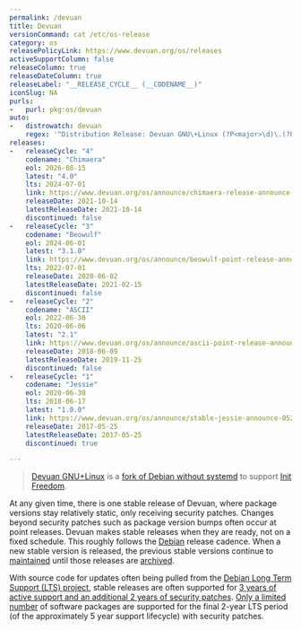 ```yaml
---
permalink: /devuan
title: Devuan
versionCommand: cat /etc/os-release
category: os
releasePolicyLink: https://www.devuan.org/os/releases
activeSupportColumn: false
releaseColumn: true
releaseDateColumn: true
releaseLabel: "__RELEASE_CYCLE__ (__CODENAME__)"
iconSlug: NA
purls:
-   purl: pkg:os/devuan
auto:
-   distrowatch: devuan
    regex: '^Distribution Release: Devuan GNU\+Linux (?P<major>\d)\.(?P<minor>\d)(?:\.(?P<patch>\d))?$'
releases:
-   releaseCycle: "4"
    codename: "Chimaera"
    eol: 2026-08-15
    latest: "4.0"
    lts: 2024-07-01
    link: https://www.devuan.org/os/announce/chimaera-release-announce-2021-10-14
    releaseDate: 2021-10-14
    latestReleaseDate: 2021-10-14
    discontinued: false
-   releaseCycle: "3"
    codename: "Beowulf"
    eol: 2024-06-01
    latest: "3.1.0"
    link: https://www.devuan.org/os/announce/beowulf-point-release-announce-021421
    lts: 2022-07-01
    releaseDate: 2020-06-02
    latestReleaseDate: 2021-02-15
    discontinued: false
-   releaseCycle: "2"
    codename: "ASCII"
    eol: 2022-06-30
    lts: 2020-06-06
    latest: "2.1"
    link: https://www.devuan.org/os/announce/ascii-point-release-announce-112119
    releaseDate: 2018-06-09
    latestReleaseDate: 2019-11-25
    discontinued: false
-   releaseCycle: "1"
    codename: "Jessie"
    eol: 2020-06-30
    lts: 2018-06-17
    latest: "1.0.0"
    link: https://www.devuan.org/os/announce/stable-jessie-announce-052517.html
    releaseDate: 2017-05-25
    latestReleaseDate: 2017-05-25
    discontinued: true

---
```


> [Devuan GNU+Linux](https://www.devuan.org/) is a [fork of Debian without systemd](https://www.devuan.org/os/announce/) to support [Init Freedom](https://www.devuan.org/os/init-freedom).

At any given time, there is one stable release of Devuan, where package versions stay relatively static, only receiving security patches.  Changes beyond security patches such as package version bumps often occur at point releases.  Devuan makes stable releases when they are ready, not on a fixed schedule.  This roughly follows the [Debian](/debian) release cadence.  When a new stable version is released, the previous stable versions continue to [maintained](https://www.devuan.org/os/releases) until those releases are [archived](https://www.devuan.org/os/releases#archive).

With source code for updates often being pulled from the [Debian Long Term Support (LTS) project](https://wiki.debian.org/LTS), stable releases are often supported for [3 years of active support and an additional 2 years of security patches](https://www.debian.org/releases/). [Only a limited number](https://wiki.debian.org/LTS) of software packages are supported for the final 2-year LTS period (of the approximately 5 year support lifecycle) with security patches.
